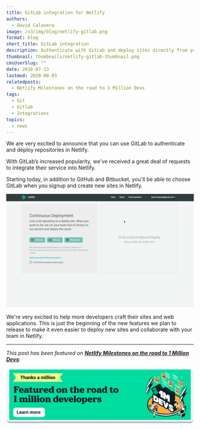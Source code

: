 ```yaml
---
title: GitLab integration for Netlify
authors:
  - David Calavera
image: /v3/img/blog/netlify-gitlab.png
format: blog
short_title: GitLab integration
description: Authenticate with GitLab and deploy sites directly from your repositories.
thumbnail: thumbnails/netlify-gitlab-thumbnail.png
cmsUserSlug: ""
date: 2016-07-13
lastmod: 2020-08-03
relatedposts:
  - Netlify Milestones on the road to 1 Million Devs
tags:
  - Git
  - Gitlab
  - Integrations
topics:
  - news
---
```


We are very excited to announce that you can use GitLab to authenticate and deploy repositories in Netlify.

With GitLab’s increased popularity, we've received a great deal of requests to integrate their service into Netlify.

Starting today, in addition to GitHub and Bitbucket, you'll be able to choose GitLab when you signup and create new sites in Netlify.

![gitlab netlify integration graphic](/v3/img/blog/gitlab-integration.gif)

We're very excited to help more developers craft their sites and web applications. This is just the beginning of the new features we plan to release to make it even easier to deploy new sites and collaborate with your team in Netlify.

---

_This post has been featured on **[Netlify Milestones on the road to 1 Million Devs](https://www.netlify.com/blog/2020/08/03/netlify-milestones-on-the-road-to-1-million-devs/#added-gitlab-integration-in-addition-to-github-and-bitbucket)**_:

[![Netlify 1 Million Devs article feature](/v3/img/blog/featured-on-1-million-devs-banner.png)](https://www.netlify.com/blog/2020/08/03/netlify-milestones-on-the-road-to-1-million-devs/#added-gitlab-integration-in-addition-to-github-and-bitbucket)
